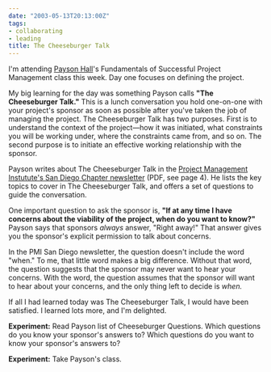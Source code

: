 ```yaml
---
date: "2003-05-13T20:13:00Z"
tags:
- collaborating
- leading
title: The Cheeseburger Talk
---
```


<p> I'm attending <a href="http://www.catalysisgroup.com">Payson Hall</a>'s Fundamentals of Successful Project Management class this week. Day one focuses on defining the project. </p>
<p> My big learning for the day was something Payson calls <strong>"The Cheeseburger Talk."</strong> This is a lunch conversation you hold one-on-one with your project's sponsor as soon as possible after you've taken the job of managing the project. The Cheeseburger Talk has two purposes. First is to understand the context of the project—how it was initiated, what constraints you will be working under, where the constraints came from, and so on. The second purpose is to initiate an effective working relationship with the sponsor. </p>
<p> Payson writes about The Cheeseburger Talk in the <a href="http://www.pmi-sd.org/Newsletters/Newsletter-2002-09.pdf">Project Management Instutute's San Diego Chapter newsletter</a> (PDF, see page 4). He lists the key topics to cover in The Cheeseburger Talk, and offers a set of questions to guide the conversation. </p>
<p> One important question to ask the sponsor is, <strong>"If at any time I have concerns about the viability of the project, when do you want to know?"</strong> Payson says that sponsors <em>always</em> answer, "Right away!" That answer gives you the sponsor's explicit permission to talk about concerns. </p>
<p> In the PMI San Diego newsletter, the question doesn't include the word "when." To me, that little word makes a big difference. Without that word, the question suggests that the sponsor may never want to hear your concerns. With the word, the question assumes that the sponsor will want to hear about your concerns, and the only thing left to decide is <em>when.</em>
</p>
<p> If all I had learned today was The Cheeseburger Talk, I would have been satisfied. I learned lots more, and I'm delighted. </p>
<p>
<strong>Experiment:</strong> Read Payson list of Cheeseburger Questions. Which questions do you know your sponsor's answers to? Which questions do you want to know your sponsor's answers to? </p>
<p>
<strong>Experiment:</strong> Take Payson's class. </p>
